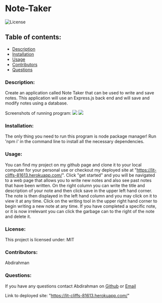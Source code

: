 # Note-Taker

![License](https://img.shields.io/static/v1?label=License&message=MIT&color=blueviolet&style=plastic)

## Table of contents:

- [Description](#description)
- [Installation](#installation)
- [Usage](#usage)
- [Contributors](#contributors)
- [Questions](#questions)

### Description:

Create an application called Note Taker that can be used to write and save notes. This application will use an Express.js back end and will save and modify notes using a database.

Screenshots of running program: ![](assets/images/screenshot1.png) ![](assets/images/screenshot2.png)

### Installation:

The only thing you need to run this program is node package manager! Run 'npm i' in the command line to install all the necessary dependencies.

### Usage:

You can find my project on my github page and clone it to your local computer for your personal use or checkout my deployed site at "https://lit-cliffs-81613.herokuapp.com/". Click "get started" and you will be navigated to a web page that allows you to write new notes and also see past notes that have been written. On the right column you can write the title and description of your note and then click save in the upper left hand corner. The note is then displayed in the left hand column and you may click on it to view it at any time. Click on the writing tool in the upper right hand corner to begin writing a new note at any time. If you have completed a specific note, or it is now irrelevant you can click the garbage can to the right of the note and delete it.

### License:

This project is licensed under: MIT

### Contributors:

Abdirahman

### Questions:

If you have any questions contact Abdirahman on [Github](https://github.com/aden-abdirahman)
or [Email](https://aden.abdirahman45@gmail.com)

Link to deployed site: "https://lit-cliffs-81613.herokuapp.com/"
